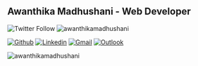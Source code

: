 <!-- @@ -1,5 +1,5 @@-->
<!-- Your title -->
## Awanthika Madhushani - Web Developer



![Twitter Follow](https://img.shields.io/twitter/follow/yasiru_tishan?style=social)
<img src="https://komarev.com/ghpvc/?username=awanthikamadhushani&color=blue" alt="awanthikamadhushani" />

<!-- Your badges
You can use the website to generate badges: https://shields.io/
-->

<!-- Talking about me -->
[![Github](https://img.shields.io/badge/-Github-000?style=flat&logo=Github&logoColor=white)](https://github.com/awanthikamadhushani)
[![Linkedin](https://img.shields.io/badge/-LinkedIn-blue?style=flat&logo=Linkedin&logoColor=white)](https://www.linkedin.com/in/awanthikamadhushani/)
[![Gmail](https://img.shields.io/badge/-Gmail-c14438?style=flat&logo=Gmail&logoColor=white)](mailto:madhushaniawanthika/@gmail.com)
[![Outlook](https://img.shields.io/badge/-Outlook-0078D4?style=flat&logo=Microsoft-Outlook&logoColor=white)](mailto:awanthikamadhushani@outlook.com)


<p><img align="center" src="https://github-readme-streak-stats.herokuapp.com/?user=awanthikamadhushani&" alt="awanthikamadhushani" /></p>
<!-- This readme was created by Awanthika Madhushani - https://github.com/awanthikamadhushani -->
